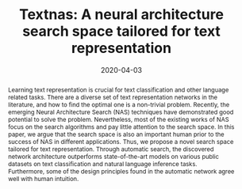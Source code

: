 ---
# Documentation: https://wowchemy.com/docs/managing-content/

title: "Textnas: A neural architecture search space tailored for text representation"
authors: [Yujing Wang, Yaming Yang, Yiren Chen, Jing Bai, Ce Zhang, Guinan Su, Xiaoyu Kou, Yunhai Tong, Mao Yang, Lidong Zhou]
date: 2020-04-03
doi: ""

# Schedule page publish date (NOT publication's date).
publishDate: 2020-04-03

# Publication type.
# Legend: 0 = Uncategorized; 1 = Conference paper; 2 = Journal article;
# 3 = Preprint / Working Paper; 4 = Report; 5 = Book; 6 = Book section;
# 7 = Thesis; 8 = Patent
publication_types: ["1"]

# Publication name and optional abbreviated publication name.
publication: "*Proceedings of the AAAI conference on artificial intelligence*"
publication_short: "*AAAI, 2020*"

abstract: "Learning text representation is crucial for text classification and other language related tasks. There are a diverse set of text representation networks in the literature, and how to find the optimal one is a non-trivial problem. Recently, the emerging Neural Architecture Search (NAS) techniques have demonstrated good potential to solve the problem. Nevertheless, most of the existing works of NAS focus on the search algorithms and pay little attention to the search space. In this paper, we argue that the search space is also an important human prior to the success of NAS in different applications. Thus, we propose a novel search space tailored for text representation. Through automatic search, the discovered network architecture outperforms state-of-the-art models on various public datasets on text classification and natural language inference tasks. Furthermore, some of the design principles found in the automatic network agree well with human intuition."

# Summary. An optional shortened abstract.
summary: ""

tags: []
categories: []
featured: true

# Custom links (optional).
#   Uncomment and edit lines below to show custom links.
links:
- name: PDF
  url: https://cdn.aaai.org/ojs/6462/6462-13-9687-1-10-20200517.pdf
  icon: file-pdf

url_pdf: 
url_code: 
url_dataset:
url_poster:
url_project:
url_slides:
url_source: 
url_video:

# Featured image
# To use, add an image named `featured.jpg/png` to your page's folder. 
# Focal points: Smart, Center, TopLeft, Top, TopRight, Left, Right, BottomLeft, Bottom, BottomRight.
image:
  caption: ""
  focal_point: ""
  preview_only: false

# Associated Projects (optional).
#   Associate this publication with one or more of your projects.
#   Simply enter your project's folder or file name without extension.
#   E.g. `internal-project` references `content/project/internal-project/index.md`.
#   Otherwise, set `projects: []`.
projects: []

# Slides (optional).
#   Associate this publication with Markdown slides.
#   Simply enter your slide deck's filename without extension.
#   E.g. `slides: "example"` references `content/slides/example/index.md`.
#   Otherwise, set `slides: ""`.
slides: ""
---